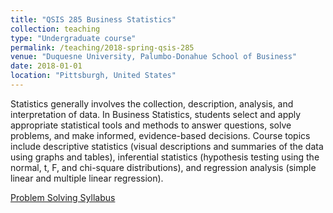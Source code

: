 ```yaml
---
title: "QSIS 285 Business Statistics"
collection: teaching
type: "Undergraduate course"
permalink: /teaching/2018-spring-qsis-285
venue: "Duquesne University, Palumbo-Donahue School of Business"
date: 2018-01-01
location: "Pittsburgh, United States"
---
```


Statistics generally involves the collection, description, analysis, and interpretation of data. In Business Statistics, students select and apply appropriate statistical tools and methods to answer questions, solve problems, and make informed, evidence-based decisions. Course topics include descriptive statistics (visual descriptions and summaries of the data using graphs and tables), inferential statistics (hypothesis testing using the normal, t, F, and chi-square distributions), and regression analysis (simple linear and multiple linear regression).<br/>

<a href="https://lisaover.github.io/files/syllabus_BusStats_Spr2018.pdf" target="">Problem Solving Syllabus</a>
